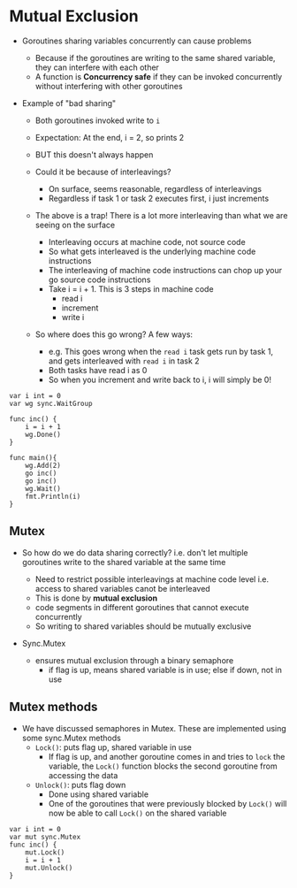 # Mutual Exclusion

- Goroutines sharing variables concurrently can cause problems 
    - Because if the goroutines are writing to the same shared variable, they can interfere with each other
    - A function is **Concurrency safe** if they can be invoked concurrently without interfering with other goroutines

- Example of "bad sharing"
    - Both goroutines invoked write to `i`
    - Expectation: At the end, i = 2, so prints 2
    - BUT this doesn't always happen
    
    - Could it be because of interleavings?
        - On surface, seems reasonable, regardless of interleavings
        - Regardless if task 1 or task 2 executes first, i just increments
    
    - The above is a trap! There is a lot more interleaving than what we are seeing on the surface
        - Interleaving occurs at machine code, not source code
        - So what gets interleaved is the underlying machine code instructions
        - The interleaving of machine code instructions can chop up your go source code instructions
        - Take i = i + 1. This is 3 steps in machine code
            - read i
            - increment
            - write i
    
    - So where does this go wrong? A few ways:
        - e.g. This goes wrong when the `read i` task gets run by task 1, and gets interleaved with `read i` in task 2
        - Both tasks have read i as 0
        - So when you increment and write back to i, i will simply be 0!
```
var i int = 0
var wg sync.WaitGroup

func inc() {
    i = i + 1
    wg.Done()
}

func main(){
    wg.Add(2)
    go inc()
    go inc()
    wg.Wait()
    fmt.Println(i)
}
```

## Mutex

- So how do we do data sharing correctly? i.e. don't let multiple goroutines write to the shared variable at the same time
    - Need to restrict possible interleavings at machine code level i.e. access to shared variables canot be interleaved
    - This is done by **mutual exclusion**
    - code segments in different goroutines that cannot execute concurrently
    - So writing to shared variables should be mutually exclusive

- Sync.Mutex
    - ensures mutual exclusion through a binary semaphore
        - if flag is up, means shared variable is in use; else if down, not in use

## Mutex methods

- We have discussed semaphores in Mutex. These are implemented using some sync.Mutex methods
    - `Lock()`: puts flag up, shared variable in use
        - If flag is up, and another goroutine comes in and tries to `lock` the variable, the `Lock()` function blocks the second goroutine from accessing the data
    - `Unlock()`: puts flag down
        - Done using shared variable
        - One of the goroutines that were previously blocked by `Lock()` will now be able to call `Lock()` on the shared variable

```
var i int = 0
var mut sync.Mutex
func inc() {
    mut.Lock()
    i = i + 1
    mut.Unlock()
}
```

